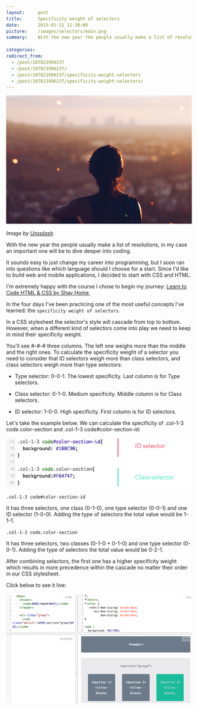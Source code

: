 ```yaml
---
layout:     post
title:      Specificity weight of selectors
date:       2015-01-11 11:30:00
picture:    /images/selectors/main.png
summary:    With the new year the people usually make a list of resolutions, in my case an important one will be to dive deeper into coding. It sounds easy to just change my career into programming, but I soon ran into questions like which language should I choose for a start. Since I'd like to build web and mobile applications, I decided to start with CSS and HTML.

categories: 
redirect_from:
  - /post/107821996237
  - /post/107821996237/
  - /post/107821996237/specificity-weight-selectors
  - /post/107821996237/specificity-weight-selectors/
---
```

<div class="center">
  <img src="/images/selectors/main.png">
</div>

<span class="small">_Image by [Unsplash](https://unsplash.com/)_</span>

With the new year the people usually make a list of resolutions, in my case an important one will be to dive deeper into coding.

It sounds easy to just change my career into programming, but I soon ran into questions like which language should I choose for a start. Since I'd like to build web and mobile applications, I decided to start with CSS and HTML.

I'm extremely happy with the course I chose to begin my journey: [Learn to Code HTML &amp; CSS by Shay Home&nbsp;](http://learn.shayhowe.com/html-css/ "ShayHowe")

In the four days I've been practicing one of the most useful concepts I've learned: the `specificity weight of selectors`.

In a CSS stylesheet the selector's style will cascade from top to bottom. However, when a different kind of selectors come into play we need to keep in mind their specificity weight.

You'll see #-#-# three columns. The left one weighs more than the middle and the right ones. To calculate the specificity weight of a selector you need to consider that ID selectors weigh more than class selectors, and class selectors weigh more than type selectors:

* Type selector: 0-0-1. The lowest specificity. Last column is for Type selectors.

* Class selector: 0-1-0. Medium specificity. Middle column is for Class selectors.

* ID selector: 1-0-0. High specificity. First column is for ID selectors.

Let's take the example below. We can calculate the specificity of .col-1-3 code.color-section and .col-1-3 code#color-section-id:

[![image](/images/selectors/selector.png)](http://jsfiddle.net/kavajaga/xg383y9x/2/ "Specificity weight of selectors")

`.col-1-3 code#color-section-id`

It has three selectors, one class (0-1-0), one type selector (0-0-1) and one ID selector (1-0-0). Adding the type of selectors the total value would be 1-1-1.

`.col-1-3 code.color-section`

It has three selectors, two classes (0-1-0 + 0-1-0) and one type selector (0-0-1). Adding the type of selectors the total value would be 0-2-1.


After combining selectors, the first one has a higher specificity weight which results in more precedence within the cascade no matter their order in our CSS stylesheet.

Click below to see it live:

[![image](/images/selectors/example.png)](http://jsfiddle.net/kavajaga/xg383y9x/2/ "Specificity weight of selectors")


